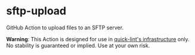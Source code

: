 # sftp-upload

GitHub Action to upload files to an SFTP server.

**Warning**: This Action is designed for use in
[quick-lint's infrastructure](https://github.com/quick-lint)
only. No stability is guaranteed or implied. Use at your own
risk.
